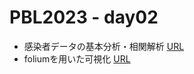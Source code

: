 # PBL2023 - day02

- 感染者データの基本分析・相関解析 [URL](https://colab.research.google.com/github/daiki-matsunaga/pbl2023/blob/main/day03/practice3.ipynb "link") 
- foliumを用いた可視化 [URL](https://colab.research.google.com/github/daiki-matsunaga/pbl2023/blob/main/day03/foliumSample.ipynb "link") 

